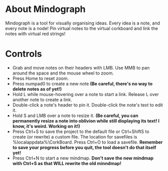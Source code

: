 # About Mindograph
Mindograph is a tool for visually organising ideas.
Every idea is a note, and every note is a node! Pin virtual notes to the virtual corkboard and link the notes with virtual red strings!

# Controls
- Grab and move notes on their headers with LMB. Use MMB to pan around the space and the mouse wheel to zoom.
- Press Home to reset zoom.
- Press numpad0 to create a new note
**(Be careful, there's no way to delete notes as of yet!)**
- Hold L while mouse-hovering over a note to start a link. Release L over another note to create a link.
- Double-click a note's header to pin it. Double-click the note's text to edit it.
- Hold S and LMB over a note to resize it.
**(Be careful, you can permanently resize a note into oblivion while still displaying its text! I know, it's weird. Working on it!)**
- Press Ctrl+S to save the project to the default file or Ctrl+ShiftS to create (or rewrite) a custom file. The location for savefiles is %localappdata%\CorkBoard\. Press Ctrl+O to load a savefile.
**Remember to save your progress before you quit, the tool doesn't do that itself yet!**
- Press Ctrl+N to start a new mindmap. **Don't save the new mindmap with Ctrl+S as that WILL rewrite the old minndmap!**
